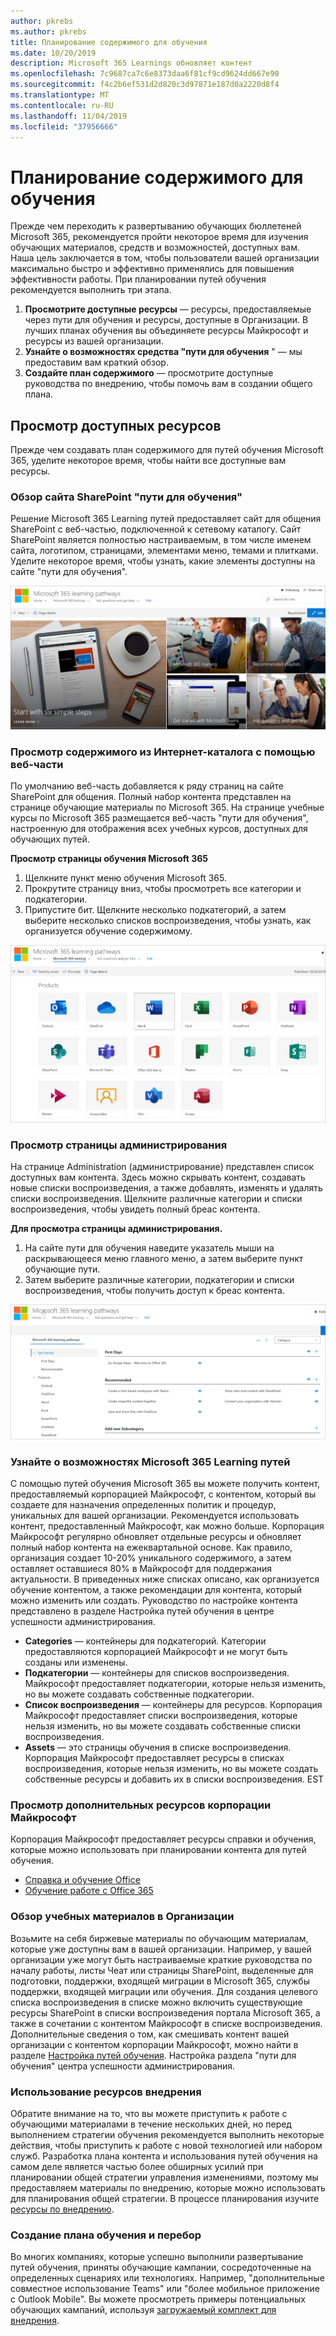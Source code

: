 ```yaml
---
author: pkrebs
ms.author: pkrebs
title: Планирование содержимого для обучения
ms.date: 10/20/2019
description: Microsoft 365 Learnings обновляет контент
ms.openlocfilehash: 7c9687ca7c6e8373daa6f81cf9cd9624dd667e90
ms.sourcegitcommit: f4c2b6ef531d2d820c3d97871e187d0a2220d8f4
ms.translationtype: MT
ms.contentlocale: ru-RU
ms.lasthandoff: 11/04/2019
ms.locfileid: "37956666"
---
```

# <a name="plan-your-learning-pathways-content"></a>Планирование содержимого для обучения
Прежде чем переходить к развертыванию обучающих бюллетеней Microsoft 365, рекомендуется пройти некоторое время для изучения обучающих материалов, средств и возможностей, доступных вам. Наша цель заключается в том, чтобы пользователи вашей организации максимально быстро и эффективно применялись для повышения эффективности работы. При планировании путей обучения рекомендуется выполнить три этапа.

1. **Просмотрите доступные ресурсы** — ресурсы, предоставляемые через пути для обучения и ресурсы, доступные в Организации. В лучших планах обучения вы объединяете ресурсы Майкрософт и ресурсы из вашей организации.
2. **Узнайте о возможностях средства "пути для обучения** " — мы предоставим вам краткий обзор. 
3. **Создайте план содержимого** — просмотрите доступные руководства по внедрению, чтобы помочь вам в создании общего плана.

## <a name="review-the-available-resources"></a>Просмотр доступных ресурсов
Прежде чем создавать план содержимого для путей обучения Microsoft 365, уделите некоторое время, чтобы найти все доступные вам ресурсы.  

### <a name="review-the-learning-pathways-sharepoint-site"></a>Обзор сайта SharePoint "пути для обучения"
Решение Microsoft 365 Learning путей предоставляет сайт для общения SharePoint с веб-частью, подключенной к сетевому каталогу. Сайт SharePoint является полностью настраиваемым, в том числе именем сайта, логотипом, страницами, элементами меню, темами и плитками. Уделите некоторое время, чтобы узнать, какие элементы доступны на сайте "пути для обучения".

![кг-интродуЦинг. png](media/cg-introducing.png)

### <a name="review-the-content-from-the-online-catalog-with-the-web-part"></a>Просмотр содержимого из Интернет-каталога с помощью веб-части
По умолчанию веб-часть добавляется к ряду страниц на сайте SharePoint для общения. Полный набор контента представлен на странице обучающие материалы по Microsoft 365. На странице учебные курсы по Microsoft 365 размещается веб-часть "пути для обучения", настроенную для отображения всех учебных курсов, доступных для обучающих путей. 

**Просмотр страницы обучения Microsoft 365**
1. Щелкните пункт меню обучения Microsoft 365. 
1. Прокрутите страницу вниз, чтобы просмотреть все категории и подкатегории.
2. Припустите бит. Щелкните несколько подкатегорий, а затем выберите несколько списков воспроизведения, чтобы узнать, как организуется обучение содержимому. 

![CG-adminsuccesscenterplan_01. png](media/cg-adminsuccesscenterplan_01.png)

### <a name="view-the-administration-page"></a>Просмотр страницы администрирования
На странице Administration (администрирование) представлен список доступных вам контента. Здесь можно скрывать контент, создавать новые списки воспроизведения, а также добавлять, изменять и удалять списки воспроизведения. Щелкните различные категории и списки воспроизведения, чтобы увидеть полный бреас контента. 

**Для просмотра страницы администрирования.**
1. На сайте пути для обучения наведите указатель мыши на раскрывающееся меню главного меню, а затем выберите пункт обучающие пути.  
2. Затем выберите различные категории, подкатегории и списки воспроизведения, чтобы получить доступ к бреас контента. 

![CG-adminsuccesscenterplan_02. png](media/cg-adminsuccesscenterplan_02.png)

### <a name="get-to-know-the-capabilities-of-microsoft-365-learning-pathways"></a>Узнайте о возможностях Microsoft 365 Learning путей
С помощью путей обучения Microsoft 365 вы можете получить контент, предоставляемый корпорацией Майкрософт, с контентом, который вы создаете для назначения определенных политик и процедур, уникальных для вашей организации. Рекомендуется использовать контент, предоставленный Майкрософт, как можно больше. Корпорация Майкрософт регулярно обновляет отдельные ресурсы и обновляет полный набор контента на ежеквартальной основе. Как правило, организация создает 10-20% уникального содержимого, а затем оставляет оставшиеся 80% в Майкрософт для поддержания актуальности. В приведенных ниже списках описано, как организуется обучение контентом, а также рекомендации для контента, который можно изменить или создать. Руководство по настройке контента представлено в разделе Настройка путей обучения в центре успешности администрирования.

- **Categories** — контейнеры для подкатегорий. Категории предоставляются корпорацией Майкрософт и не могут быть созданы или изменены.
- **Подкатегории** — контейнеры для списков воспроизведения. Майкрософт предоставляет подкатегории, которые нельзя изменить, но вы можете создавать собственные подкатегории. 
- **Список воспроизведения** — контейнеры для ресурсов. Корпорация Майкрософт предоставляет списки воспроизведения, которые нельзя изменить, но вы можете создавать собственные списки воспроизведения.  
- **Assets** — это страницы обучения в списке воспроизведения. Корпорация Майкрософт предоставляет ресурсы в списках воспроизведения, которые нельзя изменить, но вы можете создать собственные ресурсы и добавить их в списки воспроизведения. EST

### <a name="review-additional-resources-from-microsoft"></a>Просмотр дополнительных ресурсов корпорации Майкрософт
Корпорация Майкрософт предоставляет ресурсы справки и обучения, которые можно использовать при планировании контента для путей обучения.  

-  [Справка и обучение Office](https://support.office.com)
-  [Обучение работе с Office 365](https://support.office.com/office-training-center)

### <a name="review-the-learning-resources-in-your-organization"></a>Обзор учебных материалов в Организации
Возьмите на себя биржевые материалы по обучающим материалам, которые уже доступны вам в вашей организации.
Например, у вашей организации уже могут быть настраиваемые краткие руководства по началу работы, листы Чеат или страницы SharePoint, выделенные для подготовки, поддержки, входящей миграции в Microsoft 365, службы поддержки, входящей миграции или обучения. Для создания целевого списка воспроизведения в списке можно включить существующие ресурсы SharePoint в списки воспроизведения портала Microsoft 365, а также в сочетании с контентом Майкрософт в списке воспроизведения. Дополнительные сведения о том, как смешивать контент вашей организации с контентом корпорации Майкрософт, можно найти в разделе [Настройка путей обучения](custom_overview.md). Настройка раздела "пути для обучения" центра успешности администрирования.

### <a name="leverage-the-adoption-resources"></a>Использование ресурсов внедрения
Обратите внимание на то, что вы можете приступить к работе с обучающими материалами в течение нескольких дней, но перед выполнением стратегии обучения рекомендуется выполнить некоторые действия, чтобы приступить к работе с новой технологией или набором служб. Разработка плана контента и использования путей обучения на самом деле является частью более обширных усилий при планировании общей стратегии управления изменениями, поэтому мы предоставляем материалы по внедрению, которые можно использовать для планирования общей стратегии. В процессе планирования изучите [ресурсы по внедрению](https://resources.techcommunity.microsoft.com/adoption/).

### <a name="build-a-learning-plan-and-iterate"></a>Создание плана обучения и перебор 
Во многих компаниях, которые успешно выполнили развертывание путей обучения, приняты обучающие кампании, сосредоточенные на определенных сценариях или технологиях. Например, "дополнительные совместное использование Teams" или "более мобильное приложение с Outlook Mobile". Вы можете просмотреть примеры потенциальных обучающих кампаний, используя [загружаемый комплект для внедрения](https://teamworktools.azurewebsites.net/m365lp/m365lpadoptionkit.zip).


 
